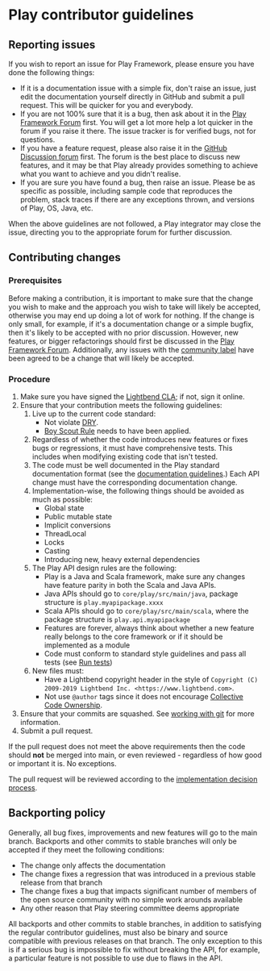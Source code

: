 # Play contributor guidelines

## Reporting issues

If you wish to report an issue for Play Framework, please ensure you have done the following things:

* If it is a documentation issue with a simple fix, don't raise an issue, just edit the documentation yourself directly in GitHub and submit a pull request.  This will be quicker for you and everybody.
* If you are not 100% sure that it is a bug, then ask about it in the [Play Framework Forum](https://github.com/playframework/playframework/discussions) first.  You will get a lot more help a lot quicker in the forum if you raise it there.  The issue tracker is for verified bugs, not for questions.
* If you have a feature request, please also raise it in the [GitHub Discussion forum](https://github.com/playframework/playframework/discussions) first.  The forum is the best place to discuss new features, and it may be that Play already provides something to achieve what you want to achieve and you didn't realise.
* If you are sure you have found a bug, then raise an issue.  Please be as specific as possible, including sample code that reproduces the problem, stack traces if there are any exceptions thrown, and versions of Play, OS, Java, etc.

When the above guidelines are not followed, a Play integrator may close the issue, directing you to the appropriate forum for further discussion.

## Contributing changes

### Prerequisites

Before making a contribution, it is important to make sure that the change you wish to make and the approach you wish to take will likely be accepted, otherwise you may end up doing a lot of work for nothing.  If the change is only small, for example, if it's a documentation change or a simple bugfix, then it's likely to be accepted with no prior discussion.  However, new features, or bigger refactorings should first be discussed in the [Play Framework Forum](https://github.com/playframework/playframework/discussions).  Additionally, any issues with the [community label](https://github.com/playframework/playframework/issues?q=is%3Aopen+is%3Aissue+label%3Acommunity) have been agreed to be a change that will likely be accepted.

### Procedure

1. Make sure you have signed the [Lightbend CLA](http://www.lightbend.com/contribute/cla); if not, sign it online.
2. Ensure that your contribution meets the following guidelines:
    1. Live up to the current code standard:
        - Not violate [DRY](https://www.oreilly.com/library/view/97-things-every/9780596809515/ch30.html).
        - [Boy Scout Rule](https://www.oreilly.com/library/view/97-things-every/9780596809515/ch08.html) needs to have been applied.
    2. Regardless of whether the code introduces new features or fixes bugs or regressions, it must have comprehensive tests.  This includes when modifying existing code that isn't tested.
    3. The code must be well documented in the Play standard documentation format (see the [documentation guidelines](/documentation/latest/Documentation).)  Each API change must have the corresponding documentation change.
    4. Implementation-wise, the following things should be avoided as much as possible:
        * Global state
        * Public mutable state
        * Implicit conversions
        * ThreadLocal
        * Locks
        * Casting
        * Introducing new, heavy external dependencies
    5. The Play API design rules are the following:
        * Play is a Java and Scala framework, make sure any changes have feature parity in both the Scala and Java APIs.
        * Java APIs should go to `core/play/src/main/java`, package structure is `play.myapipackage.xxxx`
        * Scala APIs should go to `core/play/src/main/scala`, where the package structure is `play.api.myapipackage`
        * Features are forever, always think about whether a new feature really belongs to the core framework or if it should be implemented as a module
        * Code must conform to standard style guidelines and pass all tests (see [Run tests](documentation/latest/BuildingFromSource#run-tests))
    6. New files must:
        * Have a Lightbend copyright header in the style of ``Copyright (C) 2009-2019 Lightbend Inc. <https://www.lightbend.com>``.
        * Not use ``@author`` tags since it does not encourage [Collective Code Ownership](http://www.extremeprogramming.org/rules/collective.html).
3. Ensure that your commits are squashed.  See [working with git](/documentation/latest/WorkingWithGit) for more information.
4. Submit a pull request.

If the pull request does not meet the above requirements then the code should **not** be merged into main, or even reviewed - regardless of how good or important it is. No exceptions.

The pull request will be reviewed according to the [implementation decision process](community-process#Implementation-decisions).

## Backporting policy

Generally, all bug fixes, improvements and new features will go to the main branch.  Backports and other commits to stable branches will only be accepted if they meet the following conditions:

* The change only affects the documentation
* The change fixes a regression that was introduced in a previous stable release from that branch
* The change fixes a bug that impacts significant number of members of the open source community with no simple work arounds available
* Any other reason that Play steering committee deems appropriate

All backports and other commits to stable branches, in addition to satisfying the regular contributor guidelines, must also be binary and source compatible with previous releases on that branch.  The only exception to this is if a serious bug is impossible to fix without breaking the API, for example, a particular feature is not possible to use due to flaws in the API.
